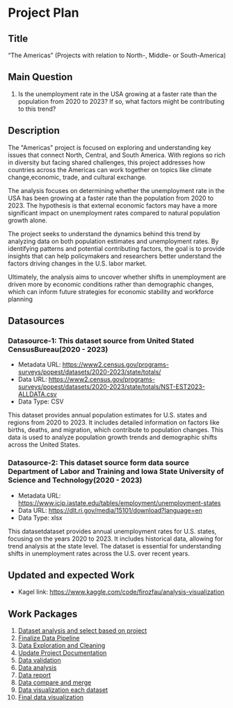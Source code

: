 # Project Plan

## Title
<!--project a short title. -->
“The Americas” (Projects with relation to North-, Middle- or South-America)

## Main Question

<!-- One main question I want to answer based on the data. -->
1. Is the unemployment rate in the USA growing at a faster rate than the population from 2020 to 2023? If so, what factors might be contributing to this trend?


## Description

<!-- Here try to short describe of my project, I consider writing about why and how I attempt it. -->
The "Americas" project is focused on exploring and understanding key issues that connect North, Central, and South America. With regions so rich in diversity but facing shared challenges, this project addresses how countries across the Americas can work together on topics like climate change,economic, trade, and cultural exchange.

The analysis focuses on determining whether the unemployment rate in the USA has been growing at a faster rate than the population from 2020 to 2023. The hypothesis is that external economic factors may have a more significant impact on unemployment rates compared to natural population growth alone.

The project seeks to understand the dynamics behind this trend by analyzing data on both population estimates and unemployment rates. By identifying patterns and potential contributing factors, the goal is to provide insights that can help policymakers and researchers better understand the factors driving changes in the U.S. labor market.

Ultimately, the analysis aims to uncover whether shifts in unemployment are driven more by economic conditions rather than demographic changes, which can inform future strategies for economic stability and workforce planning

## Datasources

<!-- Here is a list of data sources with brief descriptions, all relevant to achieving the project goals.-->

### Datasource-1: This dataset source from  United Stated CensusBureau(2020 - 2023)
* Metadata URL: https://www2.census.gov/programs-surveys/popest/datasets/2020-2023/state/totals/
* Data URL: https://www2.census.gov/programs-surveys/popest/datasets/2020-2023/state/totals/NST-EST2023-ALLDATA.csv
* Data Type: CSV

This dataset provides annual population estimates for U.S. states and regions from 2020 to 2023. It includes detailed information on factors like births, deaths, and migration, which contribute to population changes. This data is used to analyze population growth trends and demographic shifts across the United States.


### Datasource-2: This dataset source form data source Department of Labor and Training and  Iowa State University of Science and Technology(2020 - 2023)
* Metadata URL:  https://www.icip.iastate.edu/tables/employment/unemployment-states
* Data URL: https://dlt.ri.gov/media/15101/download?language=en
* Data Type: xlsx 

This datasetdataset provides annual unemployment rates for U.S. states, focusing on the years 2020 to 2023. It includes historical data, allowing for trend analysis at the state level. The dataset is essential for understanding shifts in unemployment rates across the U.S. over recent years.

## Updated and expected Work
  * Kagel link: https://www.kaggle.com/code/firozfau/analysis-visualization


## Work Packages
<!-- Here is a sequentially ordered list of work packages, with each package linked to a detailed issue for further information.[ Just listed work issue which we made in github]-->

1. [Dataset analysis and select based on project][i1]
2. [Finalize Data Pipeline][i2]
3. [Data Exploration and Cleaning][i3]
4. [Update Project Documentation][i4]
5. [Data validation][i5]
6. [Data analysis][i6]
7. [Data report ][i7]
8. [Data compare and merge ][i8]
9. [Data visualization each dataset][i9]
10. [Final data visualization ][i10]





[i1]: https://github.com/firozfau/made-template/issues/1
[i2]: https://github.com/firozfau/made-template/issues/2
[i3]: https://github.com/firozfau/made-template/issues/3
[i4]: https://github.com/firozfau/made-template/issues/4
[i5]: https://github.com/firozfau/made-template/issues/5
[i6]: https://github.com/firozfau/made-template/issues/6
[i7]: https://github.com/firozfau/made-template/issues/7
[i8]: https://github.com/firozfau/made-template/issues/8
[i9]: https://github.com/firozfau/made-template/issues/9
[i10]: https://github.com/firozfau/made-template/issues/10